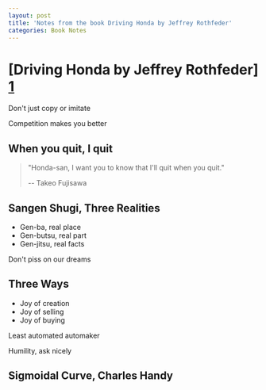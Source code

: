 ```yaml
---
layout: post
title: 'Notes from the book Driving Honda by Jeffrey Rothfeder'
categories: Book Notes 
---
```


# [Driving Honda by Jeffrey Rothfeder] [1]

Don't just copy or imitate

Competition makes you better

## When you quit, I quit

> "Honda-san, I want you to know that I'll quit when you quit."
>
>  -- Takeo Fujisawa 

## Sangen Shugi,  Three Realities
  - Gen-ba, real place
  - Gen-butsu, real part
  - Gen-jitsu, real facts

Don't piss on our dreams

## Three Ways
  - Joy of creation
  - Joy of selling
  - Joy of buying


Least automated automaker

Humility, ask nicely

## Sigmoidal Curve, Charles Handy

[1]: https://read.amazon.in/kp/embed?asin=B00HTSZXBW&preview=newtab&linkCode=kpe&ref_=cm_sw_r_kb_dp_W4o9xb93BRR0Z

